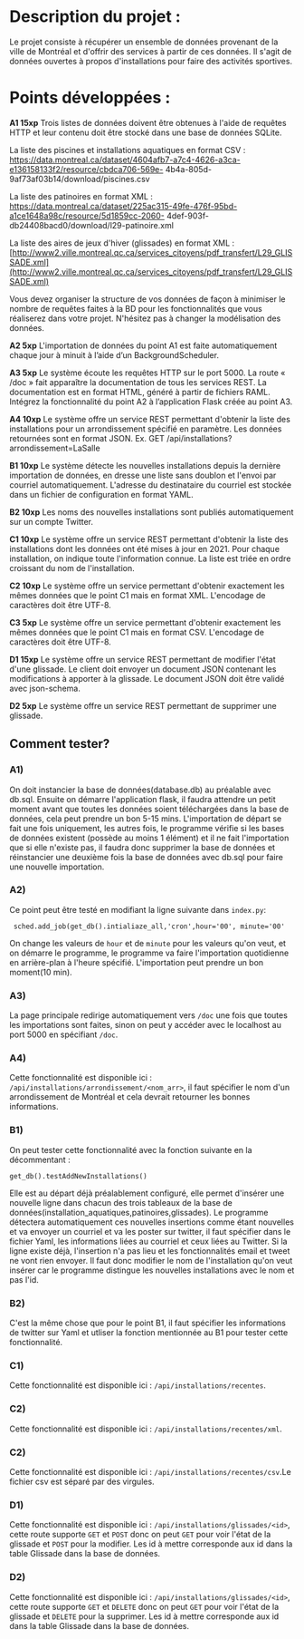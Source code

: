 # Description du projet :

Le projet consiste à récupérer un ensemble de données provenant de la ville de Montréal et d'offrir des
services à partir de ces données. Il s'agit de données ouvertes à propos d'installations pour faire des
activités sportives.


# Points développées :

**A1 15xp**
Trois listes de données doivent être obtenues à l'aide de requêtes HTTP et leur contenu doit être stocké
dans une base de données SQLite.

La liste des piscines et installations aquatiques en format CSV :
https://data.montreal.ca/dataset/4604afb7-a7c4-4626-a3ca-e136158133f2/resource/cbdca706-569e-
4b4a-805d-9af73af03b14/download/piscines.csv

La liste des patinoires en format XML :
https://data.montreal.ca/dataset/225ac315-49fe-476f-95bd-a1ce1648a98c/resource/5d1859cc-2060-
4def-903f-db24408bacd0/download/l29-patinoire.xml

La liste des aires de jeux d'hiver (glissades) en format XML :
[http://www2.ville.montreal.qc.ca/services_citoyens/pdf_transfert/L29_GLISSADE.xml](http://www2.ville.montreal.qc.ca/services_citoyens/pdf_transfert/L29_GLISSADE.xml)

Vous devez organiser la structure de vos données de façon à minimiser le nombre de requêtes faites à la
BD pour les fonctionnalités que vous réaliserez dans votre projet. N'hésitez pas à changer la
modélisation des données.

**A2 5xp**
L'importation de données du point A1 est faite automatiquement chaque jour à minuit à l’aide d’un
BackgroundScheduler.

**A3 5xp**
Le système écoute les requêtes HTTP sur le port 5000. La route « /doc » fait apparaître la
documentation de tous les services REST. La documentation est en format HTML, généré à partir de
fichiers RAML. Intégrez la fonctionnalité du point A2 à l’application Flask créée au point A3.

**A4 10xp**
Le système offre un service REST permettant d'obtenir la liste des installations pour un arrondissement
spécifié en paramètre. Les données retournées sont en format JSON.
Ex. GET /api/installations?arrondissement=LaSalle


**B1 10xp**
Le système détecte les nouvelles installations depuis la dernière importation de données, en dresse une
liste sans doublon et l'envoi par courriel automatiquement. L'adresse du destinataire du courriel est
stockée dans un fichier de configuration en format YAML.

**B2 10xp**
Les noms des nouvelles installations sont publiés automatiquement sur un compte Twitter.

**C1 10xp**
Le système offre un service REST permettant d'obtenir la liste des installations dont les données ont été
mises à jour en 2021. Pour chaque installation, on indique toute l'information connue. La liste est triée
en ordre croissant du nom de l'installation.

**C2 10xp**
Le système offre un service permettant d'obtenir exactement les mêmes données que le point C1 mais
en format XML. L'encodage de caractères doit être UTF-8.

**C3 5xp**
Le système offre un service permettant d'obtenir exactement les mêmes données que le point C1 mais
en format CSV. L'encodage de caractères doit être UTF-8.

**D1 15xp**
Le système offre un service REST permettant de modifier l'état d'une glissade. Le client doit envoyer
un document JSON contenant les modifications à apporter à la glissade. Le document JSON doit être
validé avec json-schema.

**D2 5xp**
Le système offre un service REST permettant de supprimer une glissade.

	

## Comment tester?

### A1) 

On doit instancier la base de données(database.db) au préalable avec db.sql. Ensuite on démarre l'application flask, il faudra attendre un petit moment avant que toutes les données soient téléchargées dans la base de données, cela peut prendre un bon 5-15 mins. L'importation de départ se fait une fois uniquement, les autres fois, le programme vérifie si les bases de données existent (possède au moins 1 élément) et il ne fait l'importation que si elle n'existe pas, il faudra donc supprimer la base de données et réinstancier une deuxième fois la base de données avec db.sql pour faire une nouvelle importation. 

### A2)

Ce point peut être testé en modifiant la ligne suivante dans `index.py`:

```
 sched.add_job(get_db().intialiaze_all,'cron',hour='00', minute='00'
```
On change les valeurs de `hour` et de `minute` pour les valeurs qu'on veut, et on démarre le programme, le programme va faire l'importation quotidienne en arrière-plan à l'heure spécifié. L'importation peut prendre un bon moment(10 min).
### A3)


La page principale redirige automatiquement vers `/doc` une fois que toutes les importations sont faites, sinon on peut y accéder avec le localhost au port 5000 en spécifiant `/doc`. 

### A4)

Cette fonctionnalité est disponible ici :
`/api/installations/arrondissement/<nom_arr>`, il faut spécifier le nom d'un arrondissement de Montréal et cela devrait  retourner les bonnes informations.



### B1)

On peut tester cette fonctionnalité avec la fonction suivante en la décommentant :

`get_db().testAddNewInstallations()`

Elle est au départ déjà préalablement configuré, elle permet d'insérer une nouvelle ligne dans chacun des trois tableaux de la base de données(installation_aquatiques,patinoires,glissades). Le programme détectera automatiquement ces nouvelles insertions comme étant nouvelles  et va envoyer un courriel et va les poster sur twitter, il faut spécifier dans le fichier Yaml, les informations liées au courriel et ceux liées au Twitter. Si la ligne existe déjà, l'insertion n'a pas lieu et les fonctionnalités email et tweet ne vont rien envoyer. Il faut donc modifier le nom de l'installation qu'on veut insérer car le programme distingue les nouvelles installations avec le nom et pas l'id.


### B2)

C'est la même chose que pour le point B1, il faut spécifier les informations de twitter sur Yaml et utliser la fonction mentionnée au B1 pour tester cette fonctionnalité.

### C1)


Cette fonctionnalité est disponible ici :
`/api/installations/recentes`.

### C2)

Cette fonctionnalité est disponible ici :
`/api/installations/recentes/xml`.

### C2)

Cette fonctionnalité est disponible ici :
`/api/installations/recentes/csv`.Le fichier csv est séparé par des virgules.

### D1)

Cette fonctionnalité est disponible ici :
`/api/installations/glissades/<id>`, cette route supporte `GET` et `POST` donc on peut `GET` pour voir l'état de la glissade et `POST` pour la modifier. Les id à mettre corresponde aux id dans la table Glissade dans la base de données.


### D2)

Cette fonctionnalité est disponible ici :
`/api/installations/glissades/<id>`, cette route supporte `GET` et `DELETE` donc on peut `GET` pour voir l'état de la glissade et `DELETE` pour la supprimer. Les id à mettre corresponde aux id dans la table Glissade dans la base de données.
